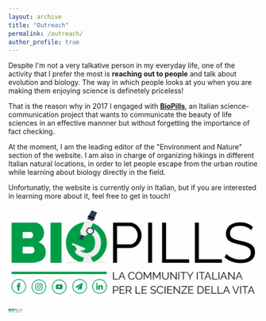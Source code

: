 ```yaml
---
layout: archive
title: "Outreach"
permalink: /outreach/
author_profile: true
---
```


Despite I'm not a very talkative person in my everyday life, one of the activity that I prefer the most is **reaching out to people** and talk about evolution and biology. The way in which people looks at you when you are making them enjoying science is definetely priceless!

That is the reason why in 2017 I engaged with **[BioPills](https://www.biopills.net/)**, an Italian science-communication project that wants to communicate the beauty of life sciences in an effective mannner but without forgetting the importance of fact checking.

At the moment, I am the leading editor of the "Environment and Nature" section of the website. I am also in charge of organizing hikings in different Italian natural locations, in order to let people escape from the urban routine while learning about biology directly in the field.

Unfortunatly, the website is currently only in Italian, but if you are interested in learning more about it, feel free to get in touch!

[![biopills](/images/biopills.jpg)](https://www.biopills.net/)

<p>
<img src="/images/biopills.jpg" alt="biopills", height="10">
</p>
